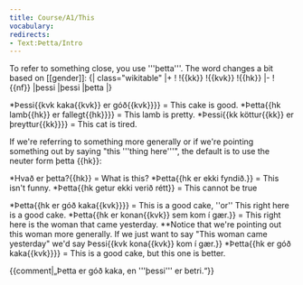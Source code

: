 ```yaml
---
title: Course/A1/This
vocabulary:
redirects:
- Text:Þetta/Intro
---
```


To refer to something close, you use <translate>'''þetta'''</translate>.<!--{{efn|<translate>Þetta</translate> is a [[demonstrative pronoun]] (<translate>ábendingarfornafn</translate>).}}--> The word changes a bit based on [[gender]]:
{| class="wikitable"
|+
!
!{{kk}}
!{{kvk}}
!{{hk}}
|-
!{{nf}}
|þessi
|þessi
|þetta
|}

*<translate>Þessi{{kvk</translate> kaka{{kvk}} er góð{{kvk}}}} = This cake is good.
*<translate>Þetta{{hk</translate> lamb{{hk}} er fallegt{{hk}}}} = This lamb is pretty.
*<translate>Þessi{{kk</translate> köttur{{kk}} er þreyttur{{kk}}}} = This cat is tired.

If we're referring to something more generally or if we're pointing something out by saying "this '''thing here'''", the default is to use the neuter form <translate>þetta</translate> {{hk}}:

*<translate>Hvað er þetta?{{hk</translate>}} = What is this?
*<translate>Þetta{{hk</translate> er ekki fyndið.}} = This isn't funny.
*<translate>Þetta{{hk</translate> getur ekki verið rétt}} = This cannot be true

*<translate>Þetta{{hk</translate> er góð kaka{{kvk}}}} = This is a good cake, ''or'' This right here is a good cake.
*<translate>Þetta{{hk</translate> er konan{{kvk}} sem kom í gær.}} = This right here is the woman that came yesterday.
**Notice that we're pointing out this woman more generally. If we just want to say "This woman came yesterday" we'd say <translate>Þessi{{kvk</translate> kona{{kvk}} kom í gær.}}
*<translate>Þetta{{hk</translate> er góð kaka{{kvk}}}} = This is a good cake, but this one is better.

{{comment|„Þetta er góð kaka, en '''þessi''' er betri.“}}

